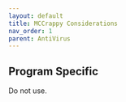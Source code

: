 ```yaml
---
layout: default
title: MCCrappy Considerations
nav_order: 1
parent: AntiVirus
---
```



## Program Specific

Do not use.